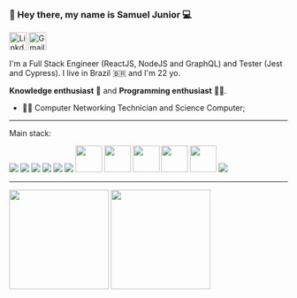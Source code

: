 ### 👋 Hey there, my name is **Samuel Junior** 💻

<a target="_blank" href="https://www.linkedin.com/in/samuel-juniorz/">
  <img align="left" alt="LinkdeIN" width="32px" src="https://logospng.org/download/linkedin/logo-linkedin-icon-512.png" />
</a>
<a target="_blank" href="mailto:samueljrz@alu.ufc.br">
  <img align="left" alt="Gmail" width="32px" src="https://logospng.org/download/gmail/logo-gmail-512.png" />
</a>
</br>

<br />

I'm a Full Stack Engineer (ReactJS, NodeJS and GraphQL) and Tester (Jest and Cypress). I live in Brazil 🇧🇷 and I'm 22 yo. 

**Knowledge enthusiast** 🧠 and **Programming enthusiast** 👨‍💻. 

* 👨‍🎓 Computer Networking Technician and Science Computer;

----

Main stack:
<div>
  <link rel="stylesheet" href="https://cdn.jsdelivr.net/gh/devicons/devicon@v2.13.0/devicon.min.css">
  <img src="https://icongr.am/devicon/html5-original.svg?size=48&color=currentColor" />
  <img src="https://icongr.am/devicon/css3-original.svg?size=48&color=currentColor" />
  <img src="https://icongr.am/devicon/javascript-original.svg?size=48&color=currentColor" />
  <img src="https://icongr.am/devicon/typescript-original.svg?size=48&color=currentColor" />
  <img src="https://icongr.am/devicon/react-original.svg?size=48&color=currentColor" />
  <img src="https://icongr.am/devicon/nodejs-original.svg?size=48&color=currentColor" />
  <img width="48" src='https://cdn.jsdelivr.net/gh/devicons/devicon/icons/graphql/graphql-plain.svg'>
  <img width="48" src='https://cdn.jsdelivr.net/gh/devicons/devicon/icons/jest/jest-plain.svg'>
  <img width="48" src='https://api.iconify.design/logos/cypress.svg?width=48&height=48'>
  <img width="48" src='https://www.splunk.com/content/dam/splunk2/images/2020-splunk-planet.svg'>
  <img width="48" src='https://cdn6.aptoide.com/imgs/0/7/6/076303a788705113dc6cebc4fe59a02d_icon.png'>
  <img src="https://icongr.am/devicon/git-original.svg?size=48&color=currentColor">
</div>

----
<div>
    <img height="180em" src ="https://github-readme-stats.vercel.app/api?username=samueljrz&theme=monokai&show_icons=true"     />
    <img height="180em" src ="https://github-readme-stats.vercel.app/api/top-langs/?username=samueljrz&theme=monokai&layout=compact" />
</div>

<!--
**samueljrz/samueljrz** is a ✨ _special_ ✨ repository because its `README.md` (this file) appears on your GitHub profile.

Here are some ideas to get you started:

- 🔭 I’m currently working on ...
- 🌱 I’m currently learning ...
- 👯 I’m looking to collaborate on ...
- 🤔 I’m looking for help with ...
- 💬 Ask me about ...
- 📫 How to reach me: ...
- 😄 Pronouns: ...
- ⚡ Fun fact: ...
-->
